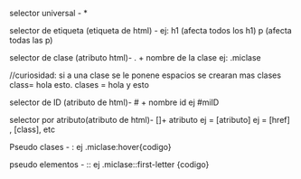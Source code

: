 selector universal - *

selector de etiqueta (etiqueta de html) - ej: h1 (afecta todos los h1) p (afecta todas las p)

selector de clase (atributo html)- . + nombre de la clase ej: .miclase

//curiosidad: si a una clase se le ponene espacios se crearan mas clases class= hola esto. clases = hola y esto

selector de ID (atributo de html)- # + nombre id   ej #miID

selector por atributo(atributo de html)- []+ atributo ej = [atributo] ej = [href] , [class], etc

Pseudo clases - : ej .miclase:hover{codigo}

pseudo elementos - ::  ej .miclase::first-letter {codigo}